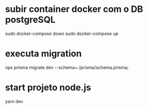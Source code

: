 # subir container docker com o DB postgreSQL
sudo docker-compose down
sudo docker-compose up 

# executa migration 
npx prisma migrate dev --schema=./prisma/schema.prisma;   

# start projeto node.js
yarn dev

